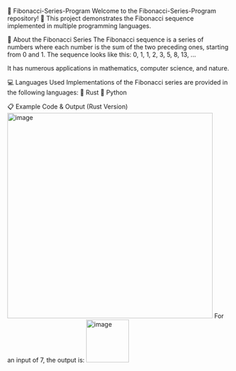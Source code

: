🌟 Fibonacci-Series-Program
Welcome to the Fibonacci-Series-Program repository! 🚀
This project demonstrates the Fibonacci sequence implemented in multiple programming languages.

📜 About the Fibonacci Series
The Fibonacci sequence is a series of numbers where each number is the sum of the two preceding ones, starting from 0 and 1. The sequence looks like this:
0, 1, 1, 2, 3, 5, 8, 13, ...

It has numerous applications in mathematics, computer science, and nature.

💻 Languages Used
Implementations of the Fibonacci series are provided in the following languages:
🦀 Rust
🐍 Python

📋 Example Code & Output (Rust Version)
<img width="466" alt="image" src="https://github.com/user-attachments/assets/97969895-c934-4ad3-a35a-602b408d376c">
For an input of 7, the output is:
<img width="97" alt="image" src="https://github.com/user-attachments/assets/b677f347-cdff-48fb-84bc-29e5be392344">


